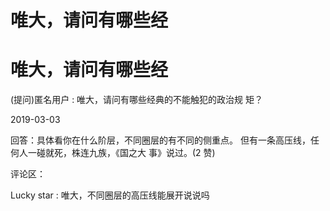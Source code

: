 # 唯大，请问有哪些经

# 唯大，请问有哪些经

(提问)匿名用户 : 唯大，请问有哪些经典的不能触犯的政治规 矩？

2019-03-03

回答：具体看你在什么阶层，不同圈层的有不同的侧重点。 但有一条高压线，任何人一碰就死，株连九族，《国之大 事》说过。(2 赞)

评论区：

Lucky star : 唯大，不同圈层的高压线能展开说说吗